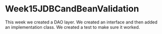 # Week15JDBCandBeanValidation

This week we created a DAO layer. We created an interface and then added an implementation class. We created a test to make sure it worked. 
